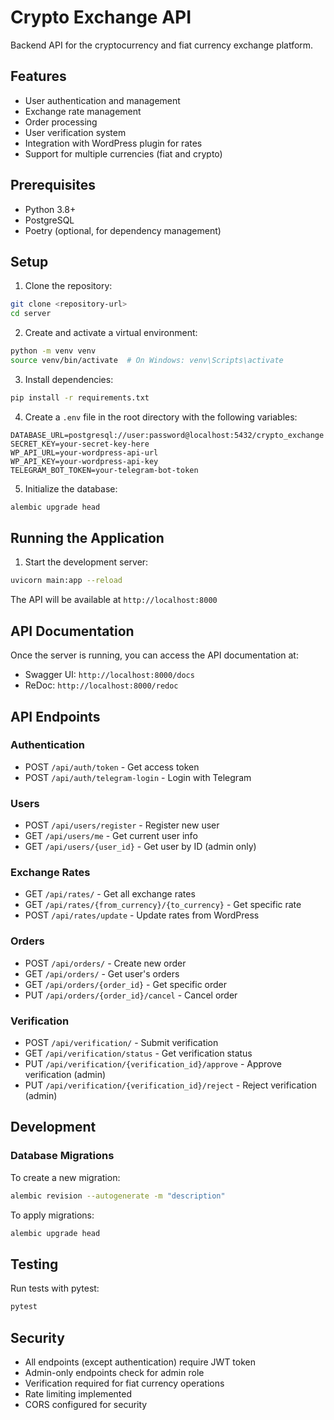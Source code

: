 # Crypto Exchange API

Backend API for the cryptocurrency and fiat currency exchange platform.

## Features

- User authentication and management
- Exchange rate management
- Order processing
- User verification system
- Integration with WordPress plugin for rates
- Support for multiple currencies (fiat and crypto)

## Prerequisites

- Python 3.8+
- PostgreSQL
- Poetry (optional, for dependency management)

## Setup

1. Clone the repository:
```bash
git clone <repository-url>
cd server
```

2. Create and activate a virtual environment:
```bash
python -m venv venv
source venv/bin/activate  # On Windows: venv\Scripts\activate
```

3. Install dependencies:
```bash
pip install -r requirements.txt
```

4. Create a `.env` file in the root directory with the following variables:
```env
DATABASE_URL=postgresql://user:password@localhost:5432/crypto_exchange
SECRET_KEY=your-secret-key-here
WP_API_URL=your-wordpress-api-url
WP_API_KEY=your-wordpress-api-key
TELEGRAM_BOT_TOKEN=your-telegram-bot-token
```

5. Initialize the database:
```bash
alembic upgrade head
```

## Running the Application

1. Start the development server:
```bash
uvicorn main:app --reload
```

The API will be available at `http://localhost:8000`

## API Documentation

Once the server is running, you can access the API documentation at:
- Swagger UI: `http://localhost:8000/docs`
- ReDoc: `http://localhost:8000/redoc`

## API Endpoints

### Authentication
- POST `/api/auth/token` - Get access token
- POST `/api/auth/telegram-login` - Login with Telegram

### Users
- POST `/api/users/register` - Register new user
- GET `/api/users/me` - Get current user info
- GET `/api/users/{user_id}` - Get user by ID (admin only)

### Exchange Rates
- GET `/api/rates/` - Get all exchange rates
- GET `/api/rates/{from_currency}/{to_currency}` - Get specific rate
- POST `/api/rates/update` - Update rates from WordPress

### Orders
- POST `/api/orders/` - Create new order
- GET `/api/orders/` - Get user's orders
- GET `/api/orders/{order_id}` - Get specific order
- PUT `/api/orders/{order_id}/cancel` - Cancel order

### Verification
- POST `/api/verification/` - Submit verification
- GET `/api/verification/status` - Get verification status
- PUT `/api/verification/{verification_id}/approve` - Approve verification (admin)
- PUT `/api/verification/{verification_id}/reject` - Reject verification (admin)

## Development

### Database Migrations

To create a new migration:
```bash
alembic revision --autogenerate -m "description"
```

To apply migrations:
```bash
alembic upgrade head
```

## Testing

Run tests with pytest:
```bash
pytest
```

## Security

- All endpoints (except authentication) require JWT token
- Admin-only endpoints check for admin role
- Verification required for fiat currency operations
- Rate limiting implemented
- CORS configured for security 
